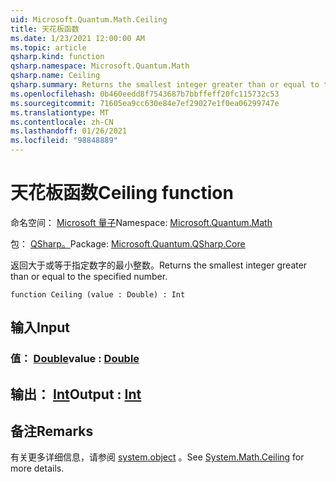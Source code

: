 ```yaml
---
uid: Microsoft.Quantum.Math.Ceiling
title: 天花板函数
ms.date: 1/23/2021 12:00:00 AM
ms.topic: article
qsharp.kind: function
qsharp.namespace: Microsoft.Quantum.Math
qsharp.name: Ceiling
qsharp.summary: Returns the smallest integer greater than or equal to the specified number.
ms.openlocfilehash: 0b460eedd8f7543687b7bbffeff20fc115732c53
ms.sourcegitcommit: 71605ea9cc630e84e7ef29027e1f0ea06299747e
ms.translationtype: MT
ms.contentlocale: zh-CN
ms.lasthandoff: 01/26/2021
ms.locfileid: "98848889"
---
```

# <a name="ceiling-function"></a><span data-ttu-id="45159-102">天花板函数</span><span class="sxs-lookup"><span data-stu-id="45159-102">Ceiling function</span></span>

<span data-ttu-id="45159-103">命名空间： [Microsoft 量子](xref:Microsoft.Quantum.Math)</span><span class="sxs-lookup"><span data-stu-id="45159-103">Namespace: [Microsoft.Quantum.Math](xref:Microsoft.Quantum.Math)</span></span>

<span data-ttu-id="45159-104">包： [QSharp。](https://nuget.org/packages/Microsoft.Quantum.QSharp.Core)</span><span class="sxs-lookup"><span data-stu-id="45159-104">Package: [Microsoft.Quantum.QSharp.Core](https://nuget.org/packages/Microsoft.Quantum.QSharp.Core)</span></span>


<span data-ttu-id="45159-105">返回大于或等于指定数字的最小整数。</span><span class="sxs-lookup"><span data-stu-id="45159-105">Returns the smallest integer greater than or equal to the specified number.</span></span>

```qsharp
function Ceiling (value : Double) : Int
```


## <a name="input"></a><span data-ttu-id="45159-106">输入</span><span class="sxs-lookup"><span data-stu-id="45159-106">Input</span></span>

### <a name="value--double"></a><span data-ttu-id="45159-107">值： [Double](xref:microsoft.quantum.lang-ref.double)</span><span class="sxs-lookup"><span data-stu-id="45159-107">value : [Double](xref:microsoft.quantum.lang-ref.double)</span></span>





## <a name="output--int"></a><span data-ttu-id="45159-108">输出： [Int](xref:microsoft.quantum.lang-ref.int)</span><span class="sxs-lookup"><span data-stu-id="45159-108">Output : [Int](xref:microsoft.quantum.lang-ref.int)</span></span>



## <a name="remarks"></a><span data-ttu-id="45159-109">备注</span><span class="sxs-lookup"><span data-stu-id="45159-109">Remarks</span></span>

<span data-ttu-id="45159-110">有关更多详细信息，请参阅 [system.object](https://docs.microsoft.com/dotnet/api/system.math.ceiling) 。</span><span class="sxs-lookup"><span data-stu-id="45159-110">See [System.Math.Ceiling](https://docs.microsoft.com/dotnet/api/system.math.ceiling) for more details.</span></span>